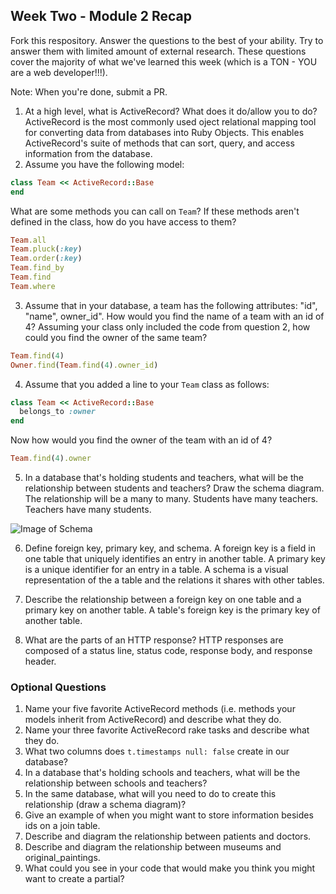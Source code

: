 ## Week Two - Module 2 Recap

Fork this respository. Answer the questions to the best of your ability. Try to answer them with limited amount of external research. These questions cover the majority of what we've learned this week (which is a TON - YOU are a web developer!!!). 

Note: When you're done, submit a PR.

1. At a high level, what is ActiveRecord? What does it do/allow you to do?
ActiveRecord is the most commonly used oject relational mapping tool for converting data from databases into Ruby Objects. This enables ActiveRecord's suite of methods that can sort, query, and access information from the database. 
2. Assume you have the following model:

```ruby
class Team << ActiveRecord::Base
end
```

What are some methods you can call on `Team`? If these methods aren't defined in the class, how do you have access to them?
```ruby
Team.all
Team.pluck(:key)
Team.order(:key)
Team.find_by
Team.find
Team.where
```

3. Assume that in your database, a team has the following attributes: "id", "name", owner_id". How would you find the name of a team with an id of 4? Assuming your class only included the code from question 2, how could you find the owner of the same team?
```ruby
Team.find(4)
Owner.find(Team.find(4).owner_id)
```


4. Assume that you added a line to your `Team` class as follows:

```ruby
class Team << ActiveRecord::Base
  belongs_to :owner
end
```

Now how would you find the owner of the team with an id of 4?
```ruby
Team.find(4).owner
```

5. In a database that's holding students and teachers, what will be the relationship between students and teachers? Draw the schema diagram. 
The relationship will be a many to many. Students have many teachers. Teachers have many students. 

![Image of Schema](http://paulzaich.com/images/blog/sql-schema-example.png)

6. Define foreign key, primary key, and schema.
A foreign key is a field in one table that uniquely identifies an entry in another table. A primary key is a unique identifier for an entry in a table. A schema is a visual representation of the a table and the relations it shares with other tables.  

7. Describe the relationship between a foreign key on one table and a primary key on another table.
A table's foreign key is the primary key of another table. 

8. What are the parts of an HTTP response?
HTTP responses are composed of a status line, status code, response body, and response header. 

### Optional Questions

1. Name your five favorite ActiveRecord methods (i.e. methods your models inherit from ActiveRecord) and describe what they do.
2. Name your three favorite ActiveRecord rake tasks and describe what they do.
3. What two columns does `t.timestamps null: false` create in our database?
4. In a database that's holding schools and teachers, what will be the relationship between schools and teachers?
5. In the same database, what will you need to do to create this relationship (draw a schema diagram)?
6. Give an example of when you might want to store information besides ids on a join table.
7. Describe and diagram the relationship between patients and doctors.
8. Describe and diagram the relationship between museums and original_paintings.
9. What could you see in your code that would make you think you might want to create a partial?
